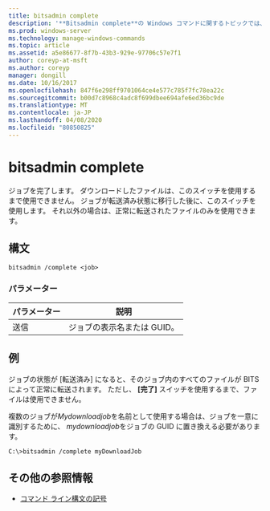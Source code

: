```yaml
---
title: bitsadmin complete
description: '**Bitsadmin complete**の Windows コマンドに関するトピックでは、ジョブを完了します。'
ms.prod: windows-server
ms.technology: manage-windows-commands
ms.topic: article
ms.assetid: a5e86677-8f7b-43b3-929e-97706c57e7f1
author: coreyp-at-msft
ms.author: coreyp
manager: dongill
ms.date: 10/16/2017
ms.openlocfilehash: 847f6e298ff9701064ce4e577c785f7fc78ea22c
ms.sourcegitcommit: b00d7c8968c4adc8f699dbee694afe6ed36bc9de
ms.translationtype: MT
ms.contentlocale: ja-JP
ms.lasthandoff: 04/08/2020
ms.locfileid: "80850825"
---
```

# <a name="bitsadmin-complete"></a>bitsadmin complete

ジョブを完了します。 ダウンロードしたファイルは、このスイッチを使用するまで使用できません。 ジョブが転送済み状態に移行した後に、このスイッチを使用します。 それ以外の場合は、正常に転送されたファイルのみを使用できます。

## <a name="syntax"></a>構文

```
bitsadmin /complete <job>
```

### <a name="parameters"></a>パラメーター

| パラメーター | 説明 |
| --------- | ----------- |
| 送信 | ジョブの表示名または GUID。 |

## <a name="examples"></a><a name=BKMK_examples></a>例

ジョブの状態が [転送済み] になると、そのジョブ内のすべてのファイルが BITS によって正常に転送されます。 ただし、 **[完了]** スイッチを使用するまで、ファイルは使用できません。 

複数のジョブが*Mydownloadjob*を名前として使用する場合は、ジョブを一意に識別するために、 *mydownloadjob*をジョブの GUID に置き換える必要があります。

```
C:\>bitsadmin /complete myDownloadJob
```

## <a name="additional-references"></a>その他の参照情報

- [コマンド ライン構文の記号](command-line-syntax-key.md)